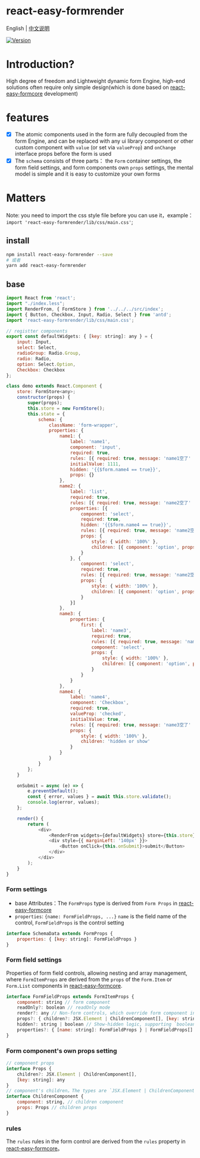 # react-easy-formrender

English | [中文说明](./README_CN.md)

[![Version](https://img.shields.io/badge/version-0.1.3-green)](https://www.npmjs.com/package/react-easy-formrender)

# Introduction?

High degree of freedom and Lightweight dynamic form Engine, high-end solutions often require only simple design(which is done based on [react-easy-formcore](https://github.com/mezhanglei/react-easy-formcore) development)

# features

- [x] The atomic components used in the form are fully decoupled from the form Engine, and can be replaced with any ui library component or other custom component with `value` (or set via `valueProp`) and `onChange` interface props before the form is used
- [x] The `schema` consists of three parts： the `Form` container settings, the form field settings, and form components own `props` settings, the mental model is simple and it is easy to customize your own forms

# Matters
Note: you need to import the css style file before you can use it，example：`import 'react-easy-formrender/lib/css/main.css'`;

## install

```bash
npm install react-easy-formrender --save
# 或者
yarn add react-easy-formrender
```

## base

```javascript
import React from 'react';
import "./index.less";
import RenderFrom, { FormStore } from '../../../src/index';
import { Button, Checkbox, Input, Radio, Select } from 'antd';
import 'react-easy-formrender/lib/css/main.css';

// registter components
export const defaultWidgets: { [key: string]: any } = {
    input: Input,
    select: Select,
    radioGroup: Radio.Group,
    radio: Radio,
    option: Select.Option,
    Checkbox: Checkbox
};

class demo extends React.Component {
    store: FormStore<any>;
    constructor(props) {
        super(props);
        this.store = new FormStore();
        this.state = {
            schema: {
                className: 'form-wrapper',
                properties: {
                    name1: {
                        label: 'name1',
                        component: 'input',
                        required: true,
                        rules: [{ required: true, message: 'name1空了' }],
                        initialValue: 1111,
                        hidden: '{{$form.name4 == true}}',
                        props: {}
                    },
                    name2: {
                        label: 'list',
                        required: true,
                        rules: [{ required: true, message: 'name2空了' }],
                        properties: [{
                            component: 'select',
                            required: true,
                            hidden: '{{$form.name4 == true}}',
                            rules: [{ required: true, message: 'name2空了' }],
                            props: {
                                style: { width: '100%' },
                                children: [{ component: 'option', props: { key: 1, value: '1', children: '选项1' } }]
                            }
                        }, {
                            component: 'select',
                            required: true,
                            rules: [{ required: true, message: 'name2空了' }],
                            props: {
                                style: { width: '100%' },
                                children: [{ component: 'option', props: { key: 1, value: '1', children: '选项1' } }]
                            }
                        }]
                    },
                    name3: {
                        properties: {
                            first: {
                                label: 'name3',
                                required: true,
                                rules: [{ required: true, message: 'name2空了' }],
                                component: 'select',
                                props: {
                                    style: { width: '100%' },
                                    children: [{ component: 'option', props: { key: 1, value: '1', children: '选项1' } }]
                                }
                            }
                        }
                    },
                    name4: {
                        label: 'name4',
                        component: 'Checkbox',
                        required: true,
                        valueProp: 'checked',
                        initialValue: true,
                        rules: [{ required: true, message: 'name3空了' }],
                        props: {
                            style: { width: '100%' },
                            children: 'hidden or show'
                        }
                    }
                }
            }
        };
    }

    onSubmit = async (e) => {
        e.preventDefault();
        const { error, values } = await this.store.validate();
        console.log(error, values);
    };

    render() {
        return (
            <div>
                <RenderFrom widgets={defaultWidgets} store={this.store} schema={this.state.schema} />
                <div style={{ marginLeft: '140px' }}>
                    <Button onClick={this.onSubmit}>submit</Button>
                </div>
            </div>
        );
    }
}
```

### Form settings
- base Attributes：The `FormProps` type is derived from `Form Props` in [react-easy-formcore](https://github.com/mezhanglei/react-easy-formcore)
- `properties`: `{name: FormFieldProps, ...}` `name` is the field name of the control, `FormFieldProps` is the control setting
```javascript
interface SchemaData extends FormProps {
    properties: { [key: string]: FormFieldProps }
}
```

### Form field settings
Properties of form field controls, allowing nesting and array management, where `FormItemProps` are derived from the `props` of the `Form.Item` or `Form.List` components in [react-easy-formcore](https://github.com/mezhanglei/react-easy-formcore).
```javascript
interface FormFieldProps extends FormItemProps {
    component: string // form component
    readOnly?: boolean // readOnly mode
    render?: any // Non-form controls, which override form component in readOnly
    props?: { children?: JSX.Element | ChildrenComponent[], [key: string]: any } // The form component's own props property
    hidden?: string | boolean // Show-hidden logic, supporting `boolean` types and string expressions (`{{$form.path === value}}`, controlling whether the field is shown or hidden based on the result of the expression, $form is formvalues)
    properties?: { [name: string]: FormFieldProps } | FormFieldProps[] // Nested form controls Nested objects when they are objects, or arrays of controls when they are arrays
}
```

### Form component's own props setting

```javascript
// component props
interface Props {
    children?: JSX.Element | ChildrenComponent[],
    [key: string]: any
}
// component's children。The types are `JSX.Element | ChildrenComponent[]`, which also support nesting
interface ChildrenComponent {
    component: string, // children component
    props: Props // children props
}
```

### rules
The `rules` rules in the form control are derived from the `rules` property in [react-easy-formcore](https://github.com/mezhanglei/react-easy-formcore)。